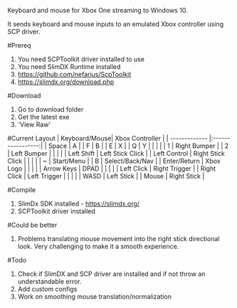 Keyboard and mouse for Xbox One streaming to Windows 10.

It sends keyboard and mouse inputs to an emulated Xbox controller using SCP driver.

#Prereq
1.  You need SCPToolkit driver installed to use
2.  You need SlimDX Runtime installed
3.  https://github.com/nefarius/ScpToolkit
4.  https://slimdx.org/download.php

#Download
1. Go to download folder
2. Get the latest exe
3. 'View Raw'

#Current Layout
| Keyboard/Mouse| Xbox Controller   |
| ------------- |:-----------------:|
| Space         | A                 |
| F             | B                 |
| E             | X                 |
| Q             | Y                 |
|               |                   |
| 1             | Right Bumper      |
| 2             | Left Bumper       |
|               |                   |
| Left Shift    | Left Stick Click  |
| Left Control  | Right Stick Click |
|               |                   |
| ~             | Start/Menu        |
| B           | Select/Back/Nav   |
| Enter/Return  | Xbox Logo         |
|               |                   |
| Arrow Keys    | DPAD              |
|               |                   |
| Left Click    | Right Trigger     |
| Right Click   | Left Trigger      |
|               |                   |
| WASD          | Left Stick        |
| Mouse         | Right Stick       |

#Compile
1.  SlimDx SDK installed - https://slimdx.org/
2.  SCPToolkit driver installed

#Could be better
1.  Problems translating mouse movement into the right stick directional look.  Very challenging to make it a smooth experience.  

#Todo
1.  Check if SlimDX and SCP driver are installed and if not throw an understandable error.
2.  Add custom configs
3.  Work on smoothing mouse translation/normalization
